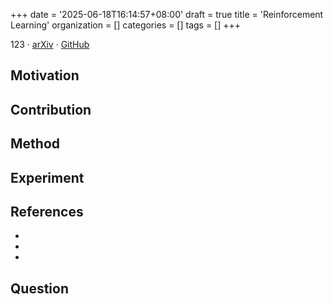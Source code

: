 +++
date = '2025-06-18T16:14:57+08:00'
draft = true
title = 'Reinforcement Learning'
organization = []
categories = []
tags = []
+++

123 &middot; [arXiv]() &middot; [GitHub]()

## Motivation


## Contribution


## Method


## Experiment


## References
-  
- 
- 

## Question
